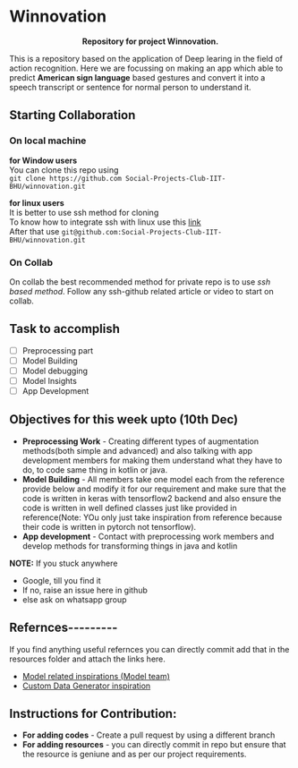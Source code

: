 # Winnovation

<p align = 'center'><b> Repository for project Winnovation.</b></p>

This is a repository based on the application of Deep learing in the field of action recognition. Here we are focussing on making an app which able to predict **American sign language** based gestures and convert it into a speech transcript or sentence for normal person to understand it.

## **Starting Collaboration**
### On local machine

**for Window users**<br>
You can clone this repo using<br> 
`git clone https://github.com Social-Projects-Club-IIT-BHU/winnovation.git `

**for linux users**<br>
It is better to use ssh method for cloning<br>
To know how to integrate ssh with linux use this [link](https://linuxize.com/post/how-to-enable-ssh-on-ubuntu-18-04/)<br>
After that use `git@github.com:Social-Projects-Club-IIT-BHU/winnovation.git`

### On Collab

On collab the best recommended method for private repo is to use *ssh based method*. Follow any ssh-github related article or video to start on collab.


## **Task to accomplish**

- [ ] Preprocessing part
- [ ] Model Building
- [ ] Model debugging
- [ ] Model Insights
- [ ] App Development
  
## Objectives for this week upto (10th Dec)

- **Preprocessing Work** - Creating different types of augmentation methods(both simple and advanced) and also talking with app development members for making them understand what they have to do, to code same thing in kotlin or java.
- **Model Building** - All members take one model each from the reference provide below and modify it for our requirement and make sure that the code is written in keras with tensorflow2 backend and also ensure the code is written in well defined classes just like provided in reference(Note: YOu only just take inspiration from reference because their code is written in pytorch not tensorflow).
- **App development** - Contact with preprocessing work members and develop methods for transforming things in java and kotlin 

**NOTE:** If you stuck anywhere
- Google, till you find it
- If no, raise an issue here in github
- else ask on whatsapp group



## **Refernces---------**

If you find anything useful refernces you can directly commit add that in the resources folder and attach the links here.

- [Model related inspirations (Model team)](https://github.com/0aqz0/SLR)
- [Custom Data Generator inspiration](https://medium.com/@anuj_shah/creating-custom-data-generator-for-training-deep-learning-models-part-1-5c62b20cff26)

## **Instructions for Contribution:**

 - **For adding codes** - Create a pull request by using a different branch
 - **For adding resources** - you can directly commit in repo but ensure that the resource is geniune and as per our project requirements.
